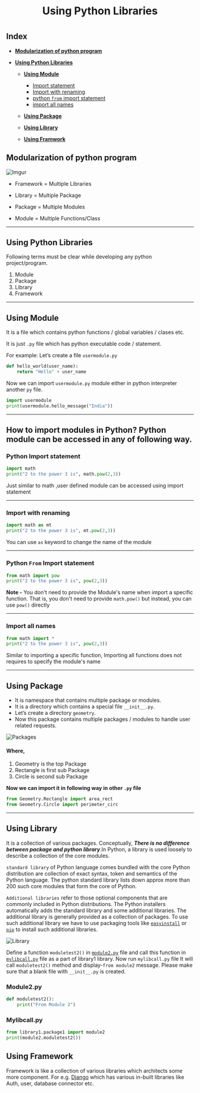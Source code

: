 <h1 align='center'> Using Python Libraries <h1>

## Index
* [**Modularization of python program**](#Modularization-of-python-program)

* [**Using Python Libraries**](#Using-Python-Libraries)

  * [**Using Module**](#Using-Module)

    * [Import statement](#Python-Import-statement)
    * [Import with renaming](#)
    * [python ``from`` import statement](#)
    * [import all names](#)

  * [**Using Package**](#)

  * [**Using Library**](#)

  * [**Using Framwork**](#)


## Modularization of python program
![Imgur](https://i.imgur.com/R91uEwv.png) 

- Framework = Multiple Libraries 

- Library = Multiple Package

- Package = Multiple Modules

- Module = Multiple Functions/Class


---

## Using Python Libraries

Following terms must be clear while developing any python
project/program.

1. Module
2. Package
3. Library
4. Framework

---

## Using Module

It is a file which contains python functions / global
variables / clases etc.

It is just ``.py`` file which has python executable code / statement.

For example: Let’s create a file ``usermodule.py``

```py
def hello_world(user_name):
	return "Hello" + user_name
```

Now we can import `usermodule.py` module either in python interpreter another `py` file.

```py
import usermodule
print(usermodule.hello_message("India"))
```
---

## How to import modules in Python? Python module can be accessed in any of following way.

### Python Import statement
```py
import math
print("2 to the power 3 is", math.pow(2,3))
```
Just similar to math ,user defined module can be accessed using import statement


---
### Import with renaming
```py
import math as mt 
print("2 to the power 3 is", mt.pow(2,3))

```
You can use `as` keyword to change the name of the module

---

### Python ``From`` Import statement

```py
from math import pow
print("2 to the power 3 is", pow(2,3))
```
**Note -** You don't need to provide the Module's name when import a specific function. That is, you don't need to provide `math.pow()` but instead, you can use `pow()` directly

---

### Import all names

```py
from math import *
print("2 to the power 3 is", pow(2,3))
```
Similar to importing a specific function, Importing all functions does not requires to specify the module's name

---

## Using Package

- It is namespace that contains multiple package or modules. 
- It is a directory which contains a special file ``__init__.py``.
- Let’s create a directory `geometry`. 
- Now this package contains multiple packages / modules to handle user related requests.

![Packages](https://i.imgur.com/MoKCtEM.png)

#### Where,
1. Geometry is the top Package
2. Rectangle is first sub Package
2. Circle is second sub Package


**Now we can import it in following way in other `.py` file**

```py
from Geometry.Rectangle import area_rect
from Geometry.Circle import perimeter_circ
```
---

## Using Library

It is a collection of various packages. Conceptually, _**There is no difference between
package and python library**_.In Python, a library is used loosely to describe a
collection of the core modules.

`standard library` of Python language comes bundled with the core Python
distribution are collection of exact syntax, token and semantics of the Python
language. The python standard library lists down approx more than 200 such core
modules that form the core of Python.

`Additional libraries` refer to those optional components that are commonly
included in Python distributions. The Python installers automatically adds the standard library and some additional
libraries. The additional library is generally provided as a collection of packages. To use such
additional library we have to use packaging tools like [`easyinstall`](https://wiki.python.org/moin/EasyInstall "Easy Install") or [`pip`](https://github.com/pypa/pip#pip---the-python-package-installer "Pip") to install such
additional libraries.

![Library](https://i.imgur.com/X1CWe4V.png)

Define a function `moduletest2()` in [`module2.py`](#module2py) file and call this
function in [`mylibcall.py`](#mylibcallpy) file as a part of library1 library. Now run `mylibcall.py` file
It will call `moduletest2()` method and display-`from module2` message.
Please make sure that a blank file with `__init__.py` is created.

### Module2.py
```py
def moduletest2():
    print("From Module 2")
```

### Mylibcall.py
```py
from library1.package1 import module2
print(module2.moduletest2())
```

## Using Framework

Framework is like a collection of various libraries which architects
some more component.
For e.g. [Django](https://www.djangoproject.com/ "Django") which has various in-built libraries like Auth, user,
database connector etc.

